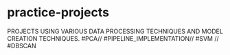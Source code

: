 # practice-projects
PROJECTS USING VARIOUS DATA PROCESSING TECHNIQUES AND MODEL CREATION TECHNIQUES.
#PCA// #PIPELINE_IMPLEMENTATION//  #SVM // #DBSCAN 
